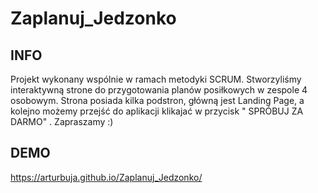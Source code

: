 # Zaplanuj_Jedzonko

## INFO
Projekt wykonany wspólnie w ramach metodyki SCRUM. Stworzyliśmy interaktywną strone do przygotowania planów posiłkowych w zespole 4 osobowym. Strona posiada kilka podstron, główną jest Landing Page, a kolejno możemy przejść do aplikacji klikajać w przycisk " SPRÓBUJ ZA DARMO" . Zapraszamy :)  
## DEMO
https://arturbuja.github.io/Zaplanuj_Jedzonko/
